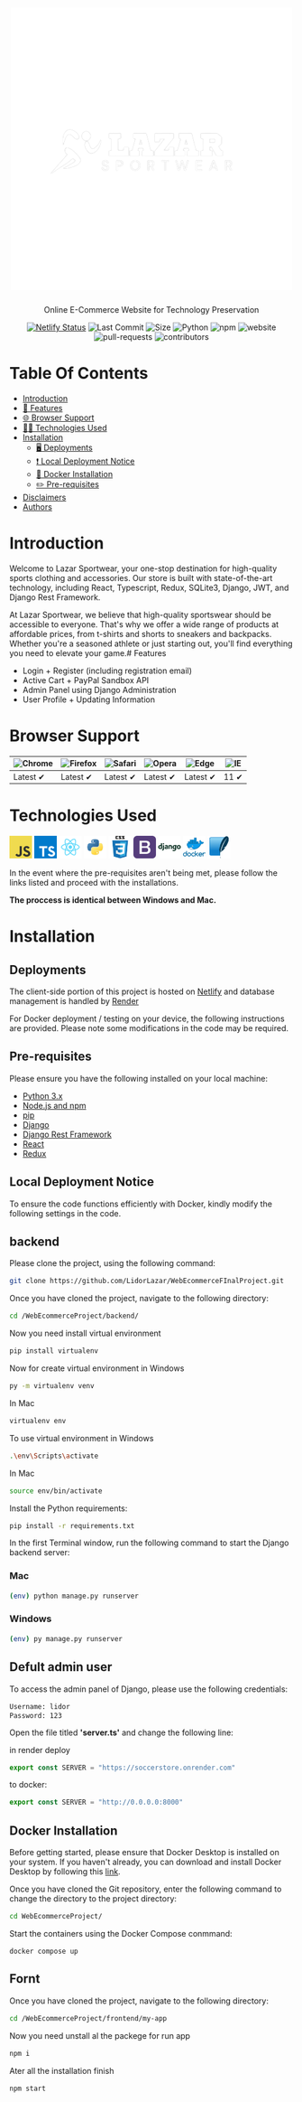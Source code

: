 <h1 align="center">
   <b>
        <a href="https://soocerstore.netlify.app/"><img src="./lazar.png" /></a><br>
    </b>
</h1>

<p align="center">Online E-Commerce Website for Technology Preservation</p>

<div align="center">

[![Netlify Status](https://api.netlify.com/api/v1/badges/aab0b306-f55a-4205-a7dc-422f46670a6f/deploy-status)](https://soocerstore.netlify.app/)
![Last Commit](https://img.shields.io/github/last-commit/LidorLazar/WebEcommerceFInalProject)
![Size](https://img.shields.io/github/languages/code-size/LidorLazar/WebEcommerceFInalProject)
![Python](https://img.shields.io/pypi/pyversions/Django?style=flat-square)
![npm](https://img.shields.io/npm/v/react?style=flat-square)
![website](https://img.shields.io/website?down_color=red&down_message=offline&style=flat-square&up_color=success&up_message=live&url=https%3A%2F%2Firetro.netlify.app%2F)
![pull-requests](https://img.shields.io/github/issues-pr/alonitzhaky/iretro?&logo=github&logoColor=white&style=flat-square)
![contributors](https://img.shields.io/github/contributors/alonitzhaky/iretro?color=orange&style=flat-square)

</div>

# Table Of Contents
- [Introduction](#introduction)
- [📔 Features](#features)
- [🌐 Browser Support](#browser-support)
- [👨‍💻 Technologies Used](#technologies-used)
- [Installation](#installation)
    - [🖥 Deployments](#deployments)
    - [❗ Local Deployment Notice](#local-deployment-notice)
    - [🐋 Docker Installation](#docker-installation)
    - [✏️ Pre-requisites](#pre-requisites)
- [Disclaimers](#disclaimers)
- [Authors](#authors)



# Introduction
Welcome to Lazar Sportwear, your one-stop destination for high-quality sports clothing and accessories. Our store is built with state-of-the-art technology, including React, Typescript, Redux, SQLite3, Django, JWT, and Django Rest Framework.

At Lazar Sportwear, we believe that high-quality sportswear should be accessible to everyone. That's why we offer a wide range of products at affordable prices, from t-shirts and shorts to sneakers and backpacks. Whether you're a seasoned athlete or just starting out, you'll find everything you need to elevate your game.# Features
- Login + Register (including registration email)
- Active Cart + PayPal Sandbox API
- Admin Panel using Django Administration
- User Profile + Updating Information
# Browser Support
![Chrome](https://raw.githubusercontent.com/alrra/browser-logos/main/src/chrome/chrome_48x48.png) | ![Firefox](https://raw.githubusercontent.com/alrra/browser-logos/main/src/firefox/firefox_48x48.png) | ![Safari](https://raw.githubusercontent.com/alrra/browser-logos/main/src/safari/safari_48x48.png) | ![Opera](https://raw.githubusercontent.com/alrra/browser-logos/main/src/opera/opera_48x48.png) | ![Edge](https://raw.githubusercontent.com/alrra/browser-logos/main/src/edge/edge_48x48.png) | ![IE](https://raw.githubusercontent.com/alrra/browser-logos/master/src/archive/internet-explorer_9-11/internet-explorer_9-11_48x48.png) |
--- | --- | --- | --- | --- | --- |
Latest ✔ | Latest ✔ | Latest ✔ | Latest ✔ | Latest ✔ | 11 ✔ | 

# Technologies Used
<code><img height="40" src="https://raw.githubusercontent.com/github/explore/80688e429a7d4ef2fca1e82350fe8e3517d3494d/topics/javascript/javascript.png"></code>
<code><img height="40" src="https://raw.githubusercontent.com/github/explore/80688e429a7d4ef2fca1e82350fe8e3517d3494d/topics/typescript/typescript.png"></code>
<code><img height="40" src="https://raw.githubusercontent.com/github/explore/80688e429a7d4ef2fca1e82350fe8e3517d3494d/topics/react/react.png"></code>
<code><img height="40" src="https://raw.githubusercontent.com/github/explore/80688e429a7d4ef2fca1e82350fe8e3517d3494d/topics/python/python.png"></code>
<code><img height="40" src="https://raw.githubusercontent.com/github/explore/80688e429a7d4ef2fca1e82350fe8e3517d3494d/topics/css/css.png"></code>
<code><img height="40" src="https://raw.githubusercontent.com/github/explore/80688e429a7d4ef2fca1e82350fe8e3517d3494d/topics/bootstrap/bootstrap.png"></code>
<code><img height="40" src="https://raw.githubusercontent.com/github/explore/7456fdff59816d37ef383a6c8f32a26ff7332db2/topics/django/django.png"></code>
<code><img height="40" src="https://raw.githubusercontent.com/github/explore/80688e429a7d4ef2fca1e82350fe8e3517d3494d/topics/docker/docker.png"></code>
<code><img height="40" src="https://raw.githubusercontent.com/github/explore/2d218e3aa252dc90eef269b34eeec1fbd15dc07e/topics/sqlite/sqlite.png"></code>



In the event where the pre-requisites aren't being met, please follow the links listed and proceed with the installations. 

**The proccess is identical between Windows and Mac.**

# Installation
## Deployments
The client-side portion of this project is hosted on [Netlify](https://soocerstore.netlify.app) and database management is handled by [Render](https://www.render.com)

For Docker deployment / testing on your device, the following instructions are provided. Please note some modifications in the code may be required.

## Pre-requisites
Please ensure you have the following installed on your local machine: 
- [Python 3.x](https://www.python.org/downloads/)
- [Node.js and npm](https://docs.npmjs.com/downloading-and-installing-node-js-and-npm)
- [pip](https://www.geeksforgeeks.org/how-to-install-pip-on-windows/)
- [Django](https://docs.djangoproject.com/en/4.1/topics/install/)
- [Django Rest Framework](https://www.django-rest-framework.org/#installation)
- [React](https://reactjs.org/docs/create-a-new-react-app.html)
- [Redux](https://redux.js.org/introduction/installation#create-a-react-redux-app)


## Local Deployment Notice
To ensure the code functions efficiently with Docker, kindly modify the following settings in the code.

## backend

Please clone the project, using the following command:
```bash
git clone https://github.com/LidorLazar/WebEcommerceFInalProject.git
```

Once you have cloned the project, navigate to the following directory: 

```bash
cd /WebEcommerceProject/backend/
```
Now you need install virtual environment

```bash
pip install virtualenv
```

Now for create virtual environment in Windows 

```bash
py -m virtualenv venv
```

In Mac

```bash
virtualenv env
```

To use virtual environment in Windows

```bash
.\env\Scripts\activate
```
In Mac 

```bash
source env/bin/activate
```

Install the Python requirements: 
```bash
pip install -r requirements.txt
```

In the first Terminal window, run the following command to start the Django backend server: 

### Mac
```bash
(env) python manage.py runserver
```

### Windows
```bash
(env) py manage.py runserver
```

## Defult admin user

To access the admin panel of Django, please use the following credentials:

```text
Username: lidor
Password: 123
```


Open the file titled **'server.ts'** and change the following line: 

in render deploy

```typescript
export const SERVER = "https://soccerstore.onrender.com"
```

to docker: 

```typescript
export const SERVER = "http://0.0.0.0:8000"
```

## Docker Installation

Before getting started, please ensure that Docker Desktop is installed on your system. If you haven't already, you can download and install Docker Desktop by following this [link](https://www.docker.com/products/docker-desktop/).


Once you have cloned the Git repository, enter the following command to change the directory to the project directory:

```bash
cd WebEcommerceProject/
```

Start the containers using the Docker Compose conmmand: 

```
docker compose up
```


## Fornt

Once you have cloned the project, navigate to the following directory: 

```bash
cd /WebEcommerceProject/frontend/my-app
```

Now you need unstall al the packege for run app

```bash
npm i
```

Ater all the installation finish

```bash
npm start
```